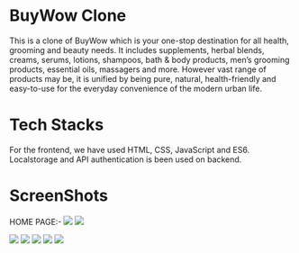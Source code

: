 # BuyWow Clone
This is a clone of BuyWow which is your one-stop destination for all health, grooming and beauty needs. It includes supplements, herbal blends, creams, serums, lotions, shampoos, bath & body products, men’s grooming products, essential oils, massagers and more. However vast range of products may be, it is unified by being pure, natural, health-friendly and easy-to-use for the everyday convenience of the modern urban life.
 
# Tech Stacks
For the frontend, we have used HTML, CSS, JavaScript and ES6. Localstorage and API authentication is been used on backend.

# ScreenShots

HOME PAGE:-
<img src="https://github.com/noorikhan/buyWowProject
/blob/main/Images/buyWowProductDetailPage.png">
<img src="https://github.com/renurisha/buywowclone/blob/main/buywowscreenshots/homepage.png">
<!-- /Users/akhtarraza/Desktop/buyWowProject/Images/buyWowProductDetailPage.png -->

<img src="![plot](Users/akhtarraza/Desktop/buyWowHomePage.png)">
<img src="![This is an image](/Users/akhtarraza/Desktop/buyWowLoginPage.png)">
<img src="/Users/akhtarraza/Desktop/buyWowProductPage.png">
<img src="/Users/akhtarraza/Desktop/buyWowProductDetailsPage.png">
<img src="/Users/akhtarraza/Desktop/buyWowCartPage.png">

